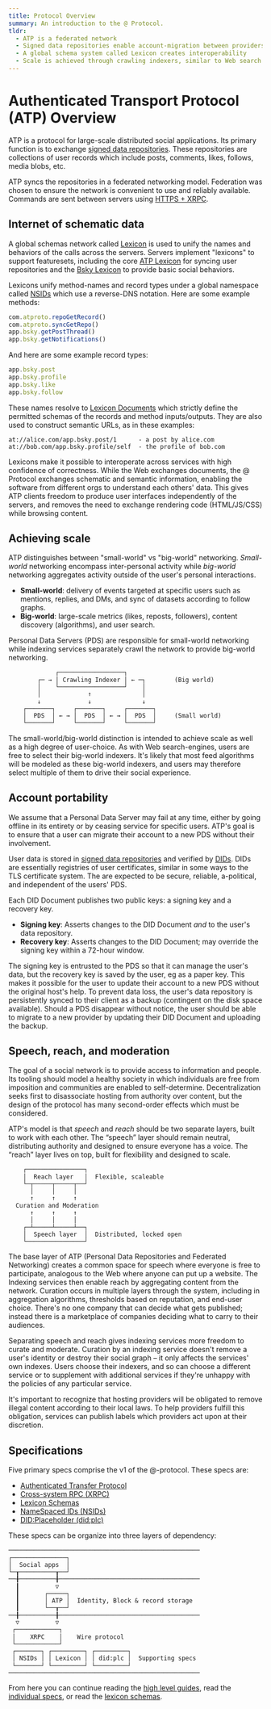 ```yaml
---
title: Protocol Overview
summary: An introduction to the @ Protocol.
tldr:
  - ATP is a federated network
  - Signed data repositories enable account-migration between providers
  - A global schema system called Lexicon creates interoperability
  - Scale is achieved through crawling indexers, similar to Web search engines
---
```


# Authenticated Transport Protocol (ATP) Overview

ATP is a protocol for large-scale distributed social applications.  Its primary function is to exchange [signed data repositories](/guides/data-repos). These repositories are collections of user records which include posts, comments, likes, follows, media blobs, etc.

ATP syncs the repositories in a federated networking model. Federation was chosen to ensure the network is convenient to use and reliably available. Commands are sent between servers using [HTTPS + XRPC](/specs/xrpc).

## Internet of schematic data

A global schemas network called [Lexicon](/specs/lexicon) is used to unify the names and behaviors of the calls across the servers. Servers implement "lexicons" to support featuresets, including the core [ATP Lexicon](/lexicons/atproto.com) for syncing user repositories and the [Bsky Lexicon](/lexicons/bsky.app) to provide basic social behaviors.

Lexicons unify method-names and record types under a global namespace called [NSIDs](/specs/nsid) which use a reverse-DNS notation. Here are some example methods:

```typescript
com.atproto.repoGetRecord()
com.atproto.syncGetRepo()
app.bsky.getPostThread()
app.bsky.getNotifications()
```

And here are some example record types:

```typescript
app.bsky.post
app.bsky.profile
app.bsky.like
app.bsky.follow
```

These names resolve to [Lexicon Documents](/specs/lexicon) which strictly define the permitted schemas of the records and method inputs/outputs. They are also used to construct semantic URLs, as in these examples:

<pre><code>at://alice.com/app.bsky.post/1      - a post by alice.com
at://bob.com/app.bsky.profile/self  - the profile of bob.com
</code></pre>

Lexicons make it possible to interoperate across services with high confidence of correctness. While the Web exchanges documents, the @ Protocol exchanges schematic and semantic information, enabling the software from different orgs to understand each others' data. This gives ATP clients freedom to produce user interfaces independently of the servers, and removes the need to exchange rendering code (HTML/JS/CSS) while browsing content.

## Achieving scale

ATP distinguishes between "small-world" vs "big-world" networking. *Small-world* networking encompass inter-personal activity while *big-world* networking aggregates activity outside of the user's personal interactions. 

* **Small-world**: delivery of events targeted at specific users such as mentions, replies, and DMs, and sync of datasets according to follow graphs.
* **Big-world**: large-scale metrics (likes, reposts, followers), content discovery (algorithms), and user search.

Personal Data Servers (PDS) are responsible for small-world networking while indexing services separately crawl the network to provide big-world networking.

<pre style="line-height: 1.2;"><code>             ┌──────────────────┐ 
        ┌─ → │ Crawling Indexer │ ← ─┐        (Big world)
        │    └──────────────────┘    │
        │             ↑              │
        ↓             ↓              ↓
    ┌───────┐     ┌───────┐     ┌───────┐ 
    │  PDS  │ ← → │  PDS  │ ← → │  PDS  │     (Small world)
    └───────┘     └───────┘     └───────┘
</code></pre>

The small-world/big-world distinction is intended to achieve scale as well as a high degree of user-choice. As with Web search-engines, users are free to select their big-world indexers. It's likely that most feed algorithms will be modeled as these big-world indexers, and users may therefore select multiple of them to drive their social experience.

## Account portability

We assume that a Personal Data Server may fail at any time, either by going offline in its entirety or by ceasing service for specific users. ATP's goal is to ensure that a user can migrate their account to a new PDS without their involvement.

User data is stored in [signed data repositories](/guides/data-repos) and verified by [DIDs](/guides/identity). DIDs are essentially registries of user certificates, similar in some ways to the TLS certificate system. The are expected to be secure, reliable, a-political, and independent of the users' PDS.

Each DID Document publishes two public keys: a signing key and a recovery key.

* **Signing key**: Asserts changes to the DID Document *and* to the user's data repository.
* **Recovery key**: Asserts changes to the DID Document; may override the signing key within a 72-hour window.

The signing key is entrusted to the PDS so that it can manage the user's data, but the recovery key is saved by the user, eg as a paper key. This makes it possible for the user to update their account to a new PDS without the original host's help. To prevent data loss, the user's data repository is persistently synced to their client as a backup (contingent on the disk space available). Should a PDS disappear without notice, the user should be able to migrate to a new provider by updating their DID Document and uploading the backup.

## Speech, reach, and moderation

The goal of a social network is to provide access to information and people. Its tooling should model a healthy society in which individuals are free from imposition and communities are enabled to self-determine. Decentralization seeks first to disassociate hosting from authority over content, but the design of the protocol has many second-order effects which must be considered.

ATP's model is that _speech_ and _reach_ should be two separate layers, built to work with each other. The “speech” layer should remain neutral, distributing authority and designed to ensure everyone has a voice. The “reach” layer lives on top, built for flexibility and designed to scale.

<pre style="line-height: 1.2;"><code>    ┌────────────────┐
    │  Reach layer   │  Flexible, scaleable
    └─┬─────┬─────┬──┘
      │     │     │
      ↑     ↑     ↑
  Curation and Moderation
      ↑     ↑     ↑ 
      │     │     │
    ┌─┴─────┴─────┴──┐ 
    │  Speech layer  │  Distributed, locked open
    └────────────────┘
</code></pre>

The base layer of ATP (Personal Data Repositories and Federated Networking) creates a common space for speech where everyone is free to participate, analogous to the Web where anyone can put up a website. The Indexing services then enable reach by aggregating content from the network. Curation occurs in multiple layers through the system, including in aggregation algorithms, thresholds based on reputation, and end-user choice. There's no one company that can decide what gets published; instead there is a marketplace of companies deciding what to carry to their audiences.

Separating speech and reach gives indexing services more freedom to curate and moderate. Curation by an indexing service doesn't remove a user's identity or destroy their social graph – it only affects the services' own indexes. Users choose their indexers, and so can choose a different service or to supplement with additional services if they're unhappy with the policies of any particular service.

It's important to recognize that hosting providers will be obligated to remove illegal content according to their local laws. To help providers fulfill this obligation, services can publish labels which providers act upon at their discretion.

## Specifications

Five primary specs comprise the v1 of the @-protocol. These specs are:

- [Authenticated Transfer Protocol](/specs/atp)
- [Cross-system RPC (XRPC)](/specs/xrpc)
- [Lexicon Schemas](/specs/lexicon)
- [NameSpaced IDs (NSIDs)](/specs/nsid)
- [DID:Placeholder (did:plc)](/specs/did-plc)

These specs can be organize into three layers of dependency:

<pre style="line-height: 1.2;"><code>─────────────────────────────────────────────────────
┌───────────────┐
│  Social apps  │
└─┰──────────┰──┘
──╂──────────╂───────────────────────────────────────
  ┃          ▽
  ┃       ┌─────┐
  ┃       │ ATP │  Identity, Block & record storage
  ┃       └──┰──┘
──╂──────────╂───────────────────────────────────────
  ▽          ▽
 ┌────────────┐ 
 │    XRPC    │    Wire protocol
 └────────────┘
 ┌───────┐ ┌─────────┐ ┌─────────┐
 │ NSIDs │ │ Lexicon │ │ did:plc │  Supporting specs
 └───────┘ └─────────┘ └─────────┘
─────────────────────────────────────────────────────
</code></pre>

From here you can continue reading the [high level guides](/guides), read the [individual specs](/specs), or read the [lexicon schemas](/lexicons).